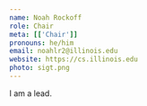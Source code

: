 ```yaml
---
name: Noah Rockoff
role: Chair
meta: [['Chair']]
pronouns: he/him
email: noahlr2@illinois.edu
website: https://cs.illinois.edu
photo: sigt.png
---
```


I am a lead.

